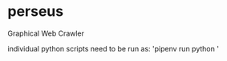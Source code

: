 # perseus
Graphical Web Crawler

individual python scripts need to be run as: 'pipenv run python <name of script>'

